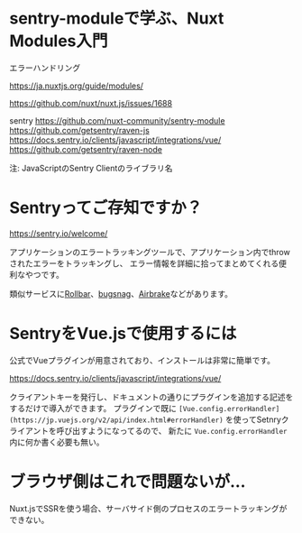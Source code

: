 # sentry-moduleで学ぶ、Nuxt Modules入門

エラーハンドリング

https://ja.nuxtjs.org/guide/modules/

https://github.com/nuxt/nuxt.js/issues/1688


sentry
https://github.com/nuxt-community/sentry-module
https://github.com/getsentry/raven-js
https://docs.sentry.io/clients/javascript/integrations/vue/
https://github.com/getsentry/raven-node

注: JavaScriptのSentry Clientのライブラリ名

# Sentryってご存知ですか？

https://sentry.io/welcome/

アプリケーションのエラートラッキングツールで、アプリケーション内でthrowされたエラーをトラッキングし、
エラー情報を詳細に拾ってまとめてくれる便利なやつです。

類似サービスに[Rollbar](https://rollbar.com/)、[bugsnag](https://www.bugsnag.com/)、[Airbrake](https://airbrake.io/)などがあります。

# SentryをVue.jsで使用するには

公式でVueプラグインが用意されており、インストールは非常に簡単です。

https://docs.sentry.io/clients/javascript/integrations/vue/

クライアントキーを発行し、ドキュメントの通りにプラグインを追加する記述をするだけで導入ができます。
プラグインで既に `[Vue.config.errorHandler](https://jp.vuejs.org/v2/api/index.html#errorHandler)` を使ってSetnryクライアントを呼び出すようになってるので、
新たに `Vue.config.errorHandler` 内に何か書く必要も無い。

# ブラウザ側はこれで問題ないが...

Nuxt.jsでSSRを使う場合、サーバサイド側のプロセスのエラートラッキングができない。


